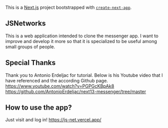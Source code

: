 This is a [Next.js](https://nextjs.org/) project bootstrapped with [`create-next-app`](https://github.com/vercel/next.js/tree/canary/packages/create-next-app).

## JSNetworks

This is a web application intended to clone the messenger app. I want to improve and develop it more so that it is specialized to be useful among small groups of people.


## Special Thanks

Thank you to Antonio Erdeljac for tutorial. Below is his Youtube video that I have referenced and the according Github page.
https://www.youtube.com/watch?v=PGPGcKBpAk8
https://github.com/AntonioErdeljac/next13-messenger/tree/master

## How to use the app?

Just visit and log in!
https://js-net.vercel.app/
